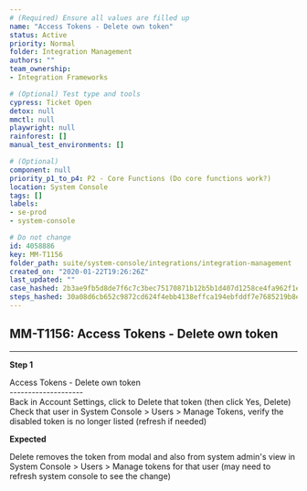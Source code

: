 ```yaml
---
# (Required) Ensure all values are filled up
name: "Access Tokens - Delete own token"
status: Active
priority: Normal
folder: Integration Management
authors: ""
team_ownership: 
- Integration Frameworks

# (Optional) Test type and tools
cypress: Ticket Open
detox: null
mmctl: null
playwright: null
rainforest: []
manual_test_environments: []

# (Optional)
component: null
priority_p1_to_p4: P2 - Core Functions (Do core functions work?)
location: System Console
tags: []
labels: 
- se-prod
- system-console

# Do not change
id: 4058886
key: MM-T1156
folder_path: suite/system-console/integrations/integration-management
created_on: "2020-01-22T19:26:26Z"
last_updated: ""
case_hashed: 2b3ae9fb5d8de7f6c7c3bec75170871b12b5b1d407d1258ce4fa962f1e285918b3fffb5d0208aa98f114f3c8b2bc2d8a
steps_hashed: 30a08d6cb652c9872cd624f4ebb4138effca194ebfddf7e7685219b8e597a2226721a72149a279b1c0882ed5748bc89c
---
```


## MM-T1156: Access Tokens - Delete own token

---

**Step 1**

Access Tokens - Delete own token\
\--------------------\
Back in Account Settings, click to Delete that token (then click Yes, Delete)\
Check that user in System Console > Users > Manage Tokens, verify the disabled token is no longer listed (refresh if needed)

**Expected**

Delete removes the token from modal and also from system admin's view in System Console > Users > Manage tokens for that user (may need to refresh system console to see the change)
